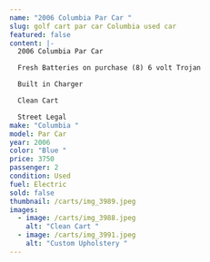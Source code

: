 ```yaml
---
name: "2006 Columbia Par Car "
slug: golf cart par car Columbia used car
featured: false
content: |-
  2006 Columbia Par Car 

  Fresh Batteries on purchase (8) 6 volt Trojan

  Built in Charger 

  Clean Cart 

  Street Legal
make: "Columbia "
model: Par Car
year: 2006
color: "Blue "
price: 3750
passenger: 2
condition: Used
fuel: Electric
sold: false
thumbnail: /carts/img_3989.jpeg
images:
  - image: /carts/img_3988.jpeg
    alt: "Clean Cart "
  - image: /carts/img_3991.jpeg
    alt: "Custom Upholstery "
---
```

